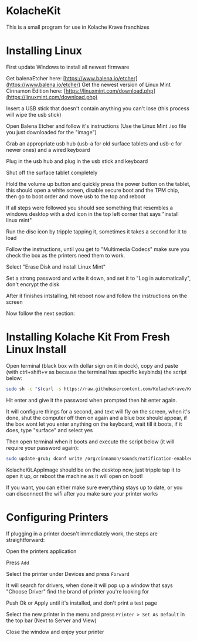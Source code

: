 # KolacheKit

This is a small program for use in Kolache Krave franchizes

# Installing Linux

First update Windows to install all newest firmware

Get balenaEtcher here: [https://www.balena.io/etcher](https://www.balena.io/etcher)
Get the newest version of Linux Mint Cinnamon Edition here: [https://linuxmint.com/download.php](https://linuxmint.com/download.php)

Insert a USB stick that doesn't contain anything you can't lose (this process will wipe the usb stick)

Open Balena Etcher and follow it's instructions (Use the Linux Mint .iso file you just downloaded for the "image")

Grab an appropriate usb hub (usb-a for old surface tablets and usb-c for newer ones) and a wired keyboard

Plug in the usb hub and plug in the usb stick and keyboard

Shut off the surface tablet completely

Hold the volume up button and quickly press the power button on the tablet, this should open a white screen, disable secure boot and the TPM chip, then go to boot order and move usb to the top and reboot

If all steps were followed you should see something that resembles a windows desktop with a dvd icon in the top left corner that says "install linux mint"

Run the disc icon by tripple tapping it, sometimes it takes a second for it to load

Follow the instructions, until you get to "Multimedia Codecs" make sure you check the box as the printers need them to work.

Select "Erase Disk and install Linux Mint"

Set a strong password and write it down, and set it to "Log in automatically", don't encrypt the disk

After it finishes intstalling, hit reboot now and follow the instructions on the screen

Now follow the next section:

# Installing Kolache Kit From Fresh Linux Install

Open terminal (black box with dollar sign on it in dock), copy and paste (with ctrl+shift+v as because the terminal has specific keybinds) the script below:

```bash
sudo sh -c "$(curl -s https://raw.githubusercontent.com/KolacheKrave/KolacheKit/main/install_kkit.sh)"
```

Hit enter and give it the password when prompted then hit enter again.

It will configure things for a second, and text will fly on the screen, when it's done, shut the computer off then on again and a blue box should appear, if the box wont let you enter anything on the keyboard, wait till it boots, if it does, type "surface" and select yes

Then open terminal when it boots and execute the script below (it will require your password again):

```bash
sudo update-grub; dconf write /org/cinnamon/sounds/notification-enabled "false"
```

KolacheKit.AppImage should be on the desktop now, just tripple tap it to open it up, or reboot the machine as it will open on boot!

If you want, you can either make sure everything stays up to date, or you can disconnect the wifi after you make sure your printer works

# Configuring Printers

If plugging in a printer doesn't immediately work, the steps are straightforward:

Open the printers application

Press `Add`

Select the printer under Devices and press `Forward`

It will search for drivers, when done it will pop up a window that says "Choose Driver" find the brand of printer you're looking for

Push Ok or Apply until it's installed, and don't print a test page

Select the new printer in the menu and press `Printer > Set As Default` in the top bar (Next to Server and View)

Close the window and enjoy your printer
